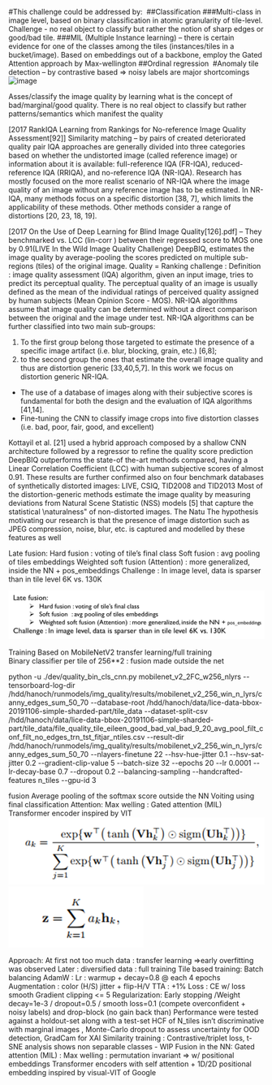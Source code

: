 #This challenge could be addressed by: 
##Classification
###Multi-class in image level, based on binary classification in atomic granularity of tile-level. Challenge - no real object to classify but rather the notion of sharp edges or good/bad tile.
###MIL (Multiple Instance learning) – there is certain evidence for one of the classes among the tiles (instances/tiles in a bucket/image). Based on embeddings out of a backbone, employ the Gated Attention approach by Max-wellington
##Ordinal regression 
#Anomaly tile detection – by contrastive based => noisy labels are major shortcomings 
![image](https://github.com/hanochk/blind_image_quality_assesment/assets/8217391/126ce787-333b-4bb0-9d36-e1c16ce46701)


Asses/classify the image quality by learning what is the concept of bad/marginal/good quality. 
There is no real object to classify but rather patterns/semantics which manifest the quality

[2017 RankIQA Learning from Rankings for No-reference Image Quality Assessment[92]] Similarity matching – by pairs of created deteriorated quality pair
IQA approaches are generally divided into three categories based on whether the undistorted image (called reference image) or information about it is available: full-reference IQA (FR-IQA), reduced-reference IQA (RRIQA), and no-reference IQA (NR-IQA). Research has
mostly focused on the more realist scenario of NR-IQA
where the image quality of an image without any reference
image has to be estimated. In NR-IQA, many methods focus on a specific distortion [38, 7], which limits the applicability of these methods. Other methods consider a range
of distortions [20, 23, 18, 19].

[2017 On the Use of Deep Learning for Blind Image Quality[126].pdf] – 
They benchmarked vs. LCC (lin-corr ) between their regressed score to MOS one by 0.91(LIVE In the Wild Image Quality Challenge)
DeepBIQ, estimates the image quality by average-pooling the scores predicted on multiple sub-regions (tiles) of the original image.
Quality = Ranking challenge  : Definition : image quality assessment (IQA) algorithm, given an input image, tries to predict its perceptual quality. The perceptual quality of an image is usually defined as the mean of the individual ratings of perceived quality assigned by human subjects (Mean Opinion Score - MOS).
NR-IQA algorithms assume that image quality can be determined without a direct comparison between the original and the image under test. NR-IQA algorithms can be further classified into two main sub-groups:
1.	To the first group belong those targeted to estimate the presence of a specific image artifact (i.e. blur, blocking, grain, etc.) [6,8]; 
2.	to the second group the ones that estimate the overall image quality and thus are distortion
generic [33,40,5,7]. In this work we focus on distortion generic NR-IQA.

-	The use of a database of images along with their subjective scores is fundamental for both the design and
the evaluation of IQA algorithms [41,14].
-	Fine-tuning the CNN to classify image crops into five distortion classes (i.e. bad, poor, fair, good, and excellent)

Kottayil et al. [21] used a hybrid approach composed by a shallow CNN architecture followed by a regressor to refine the quality score prediction 
DeepBIQ outperforms the state-of the-art methods compared, having a Linear Correlation
Coefficient (LCC) with human subjective scores of almost 0.91. These results are further confirmed also on
four benchmark databases of synthetically distorted images: LIVE, CSIQ, TID2008 and TID2013
Most of the distortion-generic methods estimate the image quality by measuring deviations from Natural
Scene Statistic (NSS) models [5] that capture the statistical \naturalness" of non-distorted images. The Natu
The hypothesis motivating our research is that the presence of image distortion such as JPEG compression, noise, blur, etc. is captured and modelled by these features as well


Late fusion:
Hard fusion : voting of tile’s final class
Soft fusion  : avg pooling of tiles embeddings
Weighted soft fusion (Attention) : more generalized, inside the NN + pos_embeddings
Challenge : In image level, data is sparser than in tile level 6K vs. 130K


![img_1.png](img_1.png)

Training 
Based on MobileNetV2 transfer learning/full training    
Binary classifier per tile of 256**2 : fusion made outside the net 

python -u ./dev/quality_bin_cls_cnn.py mobilenet_v2_2FC_w256_nlyrs --tensorboard-log-dir /hdd/hanoch/runmodels/img_quality/results/mobilenet_v2_256_win_n_lyrs/canny_edges_sum_50_70 --database-root /hdd/hanoch/data/lice-data-bbox-20191106-simple-sharded-part/tile_data --dataset-split-csv /hdd/hanoch/data/lice-data-bbox-20191106-simple-sharded-part/tile_data/file_quality_tile_eileen_good_bad_val_bad_9_20_avg_pool_filt_conf_filt_no_edges_trn_tst_fitjar_ntiles.csv --result-dir /hdd/hanoch/runmodels/img_quality/results/mobilenet_v2_256_win_n_lyrs/canny_edges_sum_50_70 --nlayers-finetune 22 --hsv-hue-jitter 0.1 --hsv-sat-jitter 0.2 --gradient-clip-value 5 --batch-size 32 --epochs 20 --lr 0.0001 --lr-decay-base 0.7 --dropout 0.2 --balancing-sampling  --handcrafted-features n_tiles --gpu-id 3

fusion 
Average pooling of the softmax score outside the NN
Voiting using final classification
Attention:
Max welling : Gated attention (MIL)
Transformer encoder inspired by VIT 
![img_2.png](img_2.png)
![img_3.png](img_3.png)


Approach:
At first not too much data : transfer learning =>early overfitting was observed 
Later : diversified data : full training 
Tile based training: 
Batch balancing
AdamW : Lr : warmup + decay=0.8 @ each 4 epochs
Augmentation  : color (H/S) jitter + flip-H/V
TTA  : +1%
Loss : CE w/ loss smooth
Gradient clipping <= 5
Regularization:
Early stopping /Weight decay=1e-3 / dropout=0.5 / smooth loss=0.1 (compete overconfident + noisy labels) and drop-block (no gain back than)
Performance were tested against a holdout-set along with a test-set
HCF of N_tiles isn’t discriminative with marginal images , Monte-Carlo dropout to assess uncertainty for OOD detection, GradCam for XAI
Similarity training : Contrastive/triplet  loss, t-SNE analysis shows non separable classes  - WIP
Fusion in the NN:
Gated attention (MIL) : Max welling : permutation invariant => w/ positional embeddings
Transformer encoders with self attention + 1D/2D positional embedding  inspired by visual-VIT of Google
